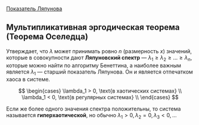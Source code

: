 [Показатель Ляпунова](Lyapunov%20exponent.md)

## Мультипликативная эргодическая теорема (Теорема Оселедца)
Утверждает, что $\lambda$ может принимать ровно $n$ (размерность $x$) значений, которые в совокупности дают   **Ляпуновский спектр** — $\lambda_1 \geq \lambda_2 \geq \ldots \geq \lambda_n$,  которые можно найти по алгоритму Бенеттина, а наиболее важным является $\lambda_1$ — старший показатель Ляпунова. Он и является отпечатком хаоса в системе.

$$
\begin{cases}
\lambda_1 > 0, \text{в хаотических системах} \\
\lambda_1 < 0, \text{в регулярных системах} \\
\end{cases}
$$

Если же более одного значения спектра положительны, то система называется **гиперхаотической**, но обычно $\lambda_1 > 0, \lambda_2 = 0, \lambda_3 < 0, \ldots$  